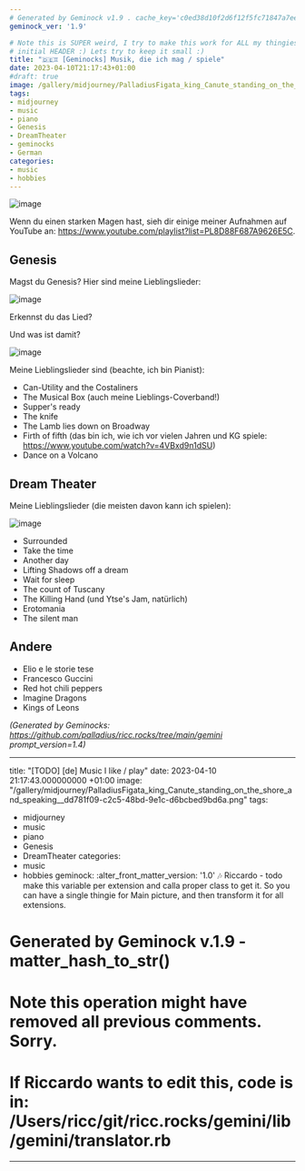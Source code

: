 ```yaml
---
# Generated by Geminock v1.9 . cache_key='c0ed38d10f2d6f12f5fc71847a7ee0a8620039c4b3bb9751ef06d189a9a97211-de.yaml'
geminock_ver: '1.9'

# Note this is SUPER weird, I try to make this work for ALL my thingies so there might be some behavioural clatches in the
# initial HEADER :) Lets try to keep it small :)
title: "🇩🇪♊ [Geminocks] Musik, die ich mag / spiele"
date: 2023-04-10T21:17:43+01:00
#draft: true
image: /gallery/midjourney/PalladiusFigata_king_Canute_standing_on_the_shore_and_speaking__dd781f09-c2c5-48bd-9e1c-d6bcbed9bd6a.png
tags:
- midjourney
- music
- piano
- Genesis
- DreamTheater
- geminocks
- German
categories:
- music
- hobbies
---
```


![image](/gallery/midjourney/PalladiusFigata_Floor_plan_sketch_watercolor_style_grand_piano_7023fc60-189f-4f02-83dd-b7df0974f25e.png)

Wenn du einen starken Magen hast, sieh dir einige meiner Aufnahmen auf YouTube an: <https://www.youtube.com/playlist?list=PL8D88F687A9626E5C>.

## Genesis

Magst du Genesis? Hier sind meine Lieblingslieder:

![image](/gallery/midjourney/PalladiusFigata_king_Canute_standing_on_the_shore_and_speaking__dd781f09-c2c5-48bd-9e1c-d6bcbed9bd6a.png)

Erkennst du das Lied?

Und was ist damit?

![image](/gallery/midjourney/PalladiusFigata_a_beautiful_white_lamb_lies_down_Broadway_New_Y_10a1c643-4ca8-4c40-96fb-9cb3465f73bc.png)

Meine Lieblingslieder sind (beachte, ich bin Pianist):

* Can-Utility and the Costaliners
* The Musical Box (auch meine Lieblings-Coverband!)
* Supper's ready
* The knife
* The Lamb lies down on Broadway
* Firth of fifth (das bin ich, wie ich vor vielen Jahren und KG spiele: <https://www.youtube.com/watch?v=4VBxd9n1dSU>)
* Dance on a Volcano

## Dream Theater

Meine Lieblingslieder (die meisten davon kann ich spielen):

![image](/gallery/midjourney/JPetrucci%20painting.png)

* Surrounded
* Take the time
* Another day
* Lifting Shadows off a dream
* Wait for sleep
* The count of Tuscany
* The Killing Hand (und Ytse's Jam, natürlich)
* Erotomania
* The silent man

## Andere

* Elio e le storie tese
* Francesco Guccini
* Red hot chili peppers
* Imagine Dragons
* Kings of Leons


*(Generated by Geminocks: https://github.com/palladius/ricc.rocks/tree/main/gemini prompt_version=1.4)*

---
title: "[TODO] [de] Music I like / play"
date: 2023-04-10 21:17:43.000000000 +01:00
image: "/gallery/midjourney/PalladiusFigata_king_Canute_standing_on_the_shore_and_speaking__dd781f09-c2c5-48bd-9e1c-d6bcbed9bd6a.png"
tags:
- midjourney
- music
- piano
- Genesis
- DreamTheater
categories:
- music
- hobbies
geminock:
  :alter_front_matter_version: '1.0'
  :notes: Riccardo - todo make this variable per extension and calla  proper class
    to get it. So you can have a single thingie for Main picture, and then transform
    it for all extensions.
# Generated by Geminock v.1.9 - matter_hash_to_str()
# Note this operation might have removed all previous comments. Sorry.
# If Riccardo wants to edit this, code is in: /Users/ricc/git/ricc.rocks/gemini/lib/gemini/translator.rb
---
